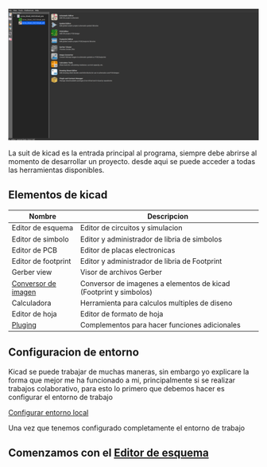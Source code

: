 ![](assets/Pasted%20image%2020230106161257.png)

La suit de kicad es la entrada principal al programa, siempre debe abrirse al momento de desarrollar un proyecto. desde aqui se puede acceder a todas las herramientas disponibles.

## Elementos de kicad

|Nombre | Descripcion|
|--------------|--------------------|
|Editor de esquema| Editor de circuitos y simulacion|
|Editor de simbolo| Editor y administrador de libria de simbolos|
|Editor de PCB|Editor de placas electronicas|
|Editor de footprint|Editor y administrador de libria de Footprint|
|Gerber view| Visor de archivos Gerber|
|[Conversor de imagen](Conversor%20de%20imagen.md)| Conversor de imagenes a elementos de kicad (Footprint y simbolos)|
|Calculadora| Herramienta para calculos multiples de diseno|
|Editor de hoja| Editor de formato de hoja|
|[Pluging](Pluging.md)| Complementos para hacer funciones adicionales|

## Configuracion de entorno

Kicad se puede trabajar de muchas maneras, sin embargo yo explicare la forma que mejor me ha funcionado a mi, principalmente si se realizar trabajos colaborativo, para esto lo primero que debemos hacer es configurar el entorno de trabajo

[Configurar entorno local](Configurar%20entorno%20local.md)

Una vez que tenemos configurado completamente el entorno de trabajo 

## Comenzamos con el [Editor de esquema](Editor%20de%20esquema.md)
